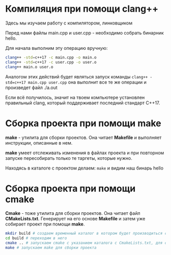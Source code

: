 # Компиляция при помощи clang++
Здесь мы изучаем работу с компилятором, линковщиком

Перед нами файлы main.cpp и user.cpp - необходимо собрать бинарник hello.

Для начала выполним эту операцию вручную: 
```bash
clang++ -std=c++17 -c main.cpp -o main.o
clang++ -std=c++17 -c user.cpp -o user.o
clang++ main.o user.o
```

Аналогом этих действий будет являться запуск команды ```clang++ -std=c++17 main.cpp user.cpp``` она выполнит все те же операции и произведет файл ./a.out

Если всё получилось, значит на твоем компьютере установлен правильный clang, который поддерживает последний стандарт C++17.

# Сборка проекта при помощи make
**make** - утилита для сборки проектов. Она читает **Makefile** и выполняет инструкции, описанные в нем.

**make** умеет отслеживать изменения в файлах проекта и при повторном запуске пересобирать только те таргеты, которые нужно.

Находясь в каталоге с проектом делаем: ```make``` и видим наш бинарь hello

# Сборка проекта при помощи cmake
**Cmake** - тоже утилита для сборки проектов. Она читает файл **CMakeLists.txt**. Генерирует на его основе **Makefile** и затем уже собирает проект при помощи **make**. 

```bash
mkdir build # создаем временный каталог в котором будет производиться сборка
cd build # переходим в него
cmake .. # запускаем cmake с указанием каталога с CmakeLists.txt, для создания Makefile
make # запускаем make для сборки проекта
```